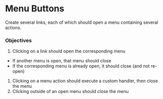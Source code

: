 # Menu Buttons

Create several links, each of which should open a menu containing several
actions.

### Objectives

1. Clicking on a link should open the corresponding menu
  - If another menu is open, that menu should close
  - If the corresponding menu is already open, it should close (and not
    re-open)
1. Clicking on a menu action should execute a custom handler, then close the
   menu
1. Clicking outside of an open menu should close the menu
